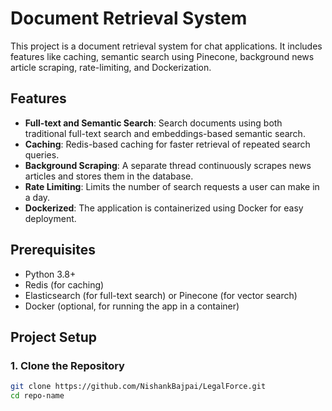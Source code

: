 # Document Retrieval System

This project is a document retrieval system for chat applications. It includes features like caching, semantic search using Pinecone, background news article scraping, rate-limiting, and Dockerization.

## Features
- **Full-text and Semantic Search**: Search documents using both traditional full-text search and embeddings-based semantic search.
- **Caching**: Redis-based caching for faster retrieval of repeated search queries.
- **Background Scraping**: A separate thread continuously scrapes news articles and stores them in the database.
- **Rate Limiting**: Limits the number of search requests a user can make in a day.
- **Dockerized**: The application is containerized using Docker for easy deployment.

## Prerequisites
- Python 3.8+
- Redis (for caching)
- Elasticsearch (for full-text search) or Pinecone (for vector search)
- Docker (optional, for running the app in a container)

## Project Setup

### 1. Clone the Repository
```bash
git clone https://github.com/NishankBajpai/LegalForce.git
cd repo-name
